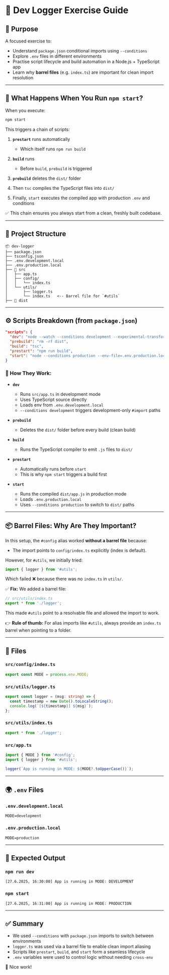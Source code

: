 # 📘 Dev Logger Exercise Guide

## 🎯 Purpose

A focused exercise to:

- Understand `package.json` conditional imports using `--conditions`
- Explore `.env` files in different environments
- Practise script lifecycle and build automation in a Node.js + TypeScript app
- Learn why **barrel files** (e.g. `index.ts`) are important for clean import resolution

---

## 🚀 What Happens When You Run `npm start`?

When you execute:

```bash
npm start
```

This triggers a chain of scripts:

1. **`prestart`** runs automatically

   - Which itself runs `npm run build`

2. **`build`** runs

   - Before `build`, `prebuild` is triggered

3. **`prebuild`** deletes the `dist/` folder
4. Then `tsc` compiles the TypeScript files into `dist/`
5. Finally, `start` executes the compiled app with production `.env` and conditions

✅ This chain ensures you always start from a clean, freshly built codebase.

---

## 📁 Project Structure

```
📦 dev-logger
├── package.json
├── tsconfig.json
├── .env.development.local
├── .env.production.local
├── 📁 src
│   ├── app.ts
│   ├── config/
│   │   └── index.ts
│   └── utils/
│       ├── logger.ts
│       └── index.ts   <-- Barrel file for `#utils`
├── 📁 dist
```

---

## ⚙️ Scripts Breakdown (from `package.json`)

```json
"scripts": {
  "dev": "node --watch --conditions development --experimental-transform-types --disable-warning=ExperimentalWarning --env-file=.env.development.local src/app.ts",
  "prebuild": "rm -rf dist",
  "build": "tsc",
  "prestart": "npm run build",
  "start": "node --conditions production --env-file=.env.production.local dist/app.js"
}
```

### 🔄 How They Work:

- **`dev`**

  - Runs `src/app.ts` in development mode
  - Uses TypeScript source directly
  - Loads env from `.env.development.local`
  - `--conditions development` triggers development-only `#import` paths

- **`prebuild`**

  - Deletes the `dist/` folder before every build (clean build)

- **`build`**

  - Runs the TypeScript compiler to emit `.js` files to `dist/`

- **`prestart`**

  - Automatically runs before `start`
  - This is why `npm start` triggers a build first

- **`start`**

  - Runs the compiled `dist/app.js` in production mode
  - Loads `.env.production.local`
  - Uses `--conditions production` to switch to `dist/` paths

---

## 📦 Barrel Files: Why Are They Important?

In this setup, the `#config` alias worked **without a barrel file** because:

- The import points to `config/index.ts` explicitly (index is default).

However, for `#utils`, we initially tried:

```ts
import { logger } from '#utils';
```

Which failed ❌ because there was no `index.ts` in `utils/`.

✅ **Fix:** We added a barrel file:

```ts
// src/utils/index.ts
export * from './logger';
```

This made `#utils` point to a resolvable file and allowed the import to work.

👉 **Rule of thumb:** For alias imports like `#utils`, always provide an `index.ts` barrel when pointing to a folder.

---

## 📂 Files

### `src/config/index.ts`

```ts
export const MODE = process.env.MODE;
```

### `src/utils/logger.ts`

```ts
export const logger = (msg: string) => {
  const timestamp = new Date().toLocaleString();
  console.log(`[${timestamp}] ${msg}`);
};
```

### `src/utils/index.ts`

```ts
export * from './logger';
```

### `src/app.ts`

```ts
import { MODE } from '#config';
import { logger } from '#utils';

logger(`App is running in MODE: ${MODE?.toUpperCase()}`);
```

---

## 🌍 `.env` Files

### `.env.development.local`

```
MODE=development
```

### `.env.production.local`

```
MODE=production
```

---

## 🧪 Expected Output

### `npm run dev`

```
[27.6.2025, 16:30:00] App is running in MODE: DEVELOPMENT
```

### `npm start`

```
[27.6.2025, 16:31:00] App is running in MODE: PRODUCTION
```

---

## ✅ Summary

- We used `--conditions` with `package.json` imports to switch between environments
- `logger.ts` was used via a barrel file to enable clean import aliasing
- Scripts like `prestart`, `build`, and `start` form a seamless lifecycle
- `.env` variables were used to control logic without needing `cross-env`

👏 Nice work!
